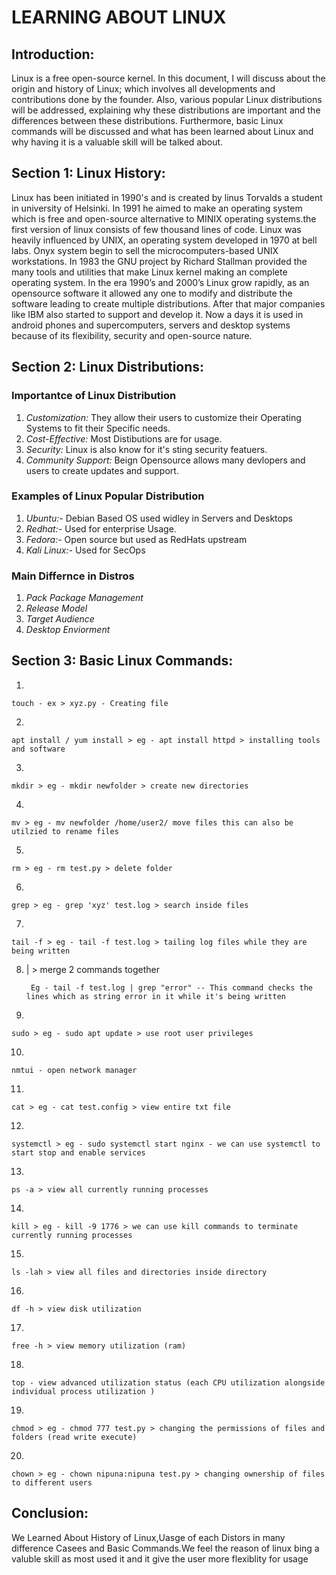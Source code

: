 # LEARNING ABOUT LINUX



## Introduction:

Linux is a free open-source kernel. In this document, I will discuss about the origin and history of Linux; which involves all developments and contributions done by the founder. Also, various popular Linux distributions will be addressed, explaining why these distributions are important and the differences between these distributions.
Furthermore, basic Linux commands will be discussed and what has been learned about Linux and why having it is a valuable skill will be talked about.

## Section 1: Linux History:

Linux has been initiated in 1990's and is created by linus Torvalds a student in university of Helsinki. In 1991 he aimed to make an operating system which is free and open-source alternative to MINIX operating systems.the first version of linux consists of few thousand lines of code. Linux was heavily influenced by UNIX, an operating system developed in 1970 at bell labs. Onyx system begin to sell the microcomputers-based UNIX workstations. In 1983 the GNU project by Richard Stallman provided the many tools and utilities that make Linux kernel making an complete operating system.
In the era 1990’s and 2000’s Linux grow rapidly, as an opensource software it allowed any one to modify and distribute the software leading to create multiple distributions. After that major companies like IBM also started to support and develop it.
Now a days it is used in android phones and supercomputers, servers and desktop systems because of its flexibility, security and open-source nature.

## Section 2: Linux Distributions:

### Importantce of Linux Distribution

1. *Customization:* They allow their users to customize their Operating Systems to fit their Specific needs.
2. *Cost-Effective:*  Most Distibutions are for usage.
3. *Security:* Linux is also know for it's sting security featuers.
4. *Community Support:* Beign Opensource allows many devlopers and users to create updates and support.

### Examples of Linux Popular Distribution

1. *Ubuntu:-* Debian Based OS used widley in Servers and Desktops
2. *Redhat:-* Used for enterprise Usage.
3. *Fedora:-* Open source but used as RedHats upstream
4. *Kali Linux:-* Used for SecOps

### Main Differnce in Distros

1. *Pack Package Management*
2. *Release Model*
3. *Target Audience*
4. *Desktop Enviorment*

## Section 3: Basic Linux Commands:
1. 
    
    touch - ex > xyz.py - Creating file
2.

    apt install / yum install > eg - apt install httpd > installing tools and software

3.

    mkdir > eg - mkdir newfolder > create new directories 

4. 

    mv > eg - mv newfolder /home/user2/ move files this can also be utilzied to rename files 

5. 


    rm > eg - rm test.py > delete folder 

6. 
    
    grep > eg - grep 'xyz' test.log > search inside files 

7. 
    
    tail -f > eg - tail -f test.log > tailing log files while they are being written 

8. | > merge 2 commands together 

        Eg - tail -f test.log | grep "error" -- This command checks the lines which as string error in it while it's being written 

9. 

    sudo > eg - sudo apt update > use root user privileges 

10. 

    nmtui - open network manager 

11. 
    
    cat > eg - cat test.config > view entire txt file 

12. 

    systemctl > eg - sudo systemctl start nginx - we can use systemctl to start stop and enable services

13. 

    ps -a > view all currently running processes 

14. 

    kill > eg - kill -9 1776 > we can use kill commands to terminate currently running processes 

15. 

    ls -lah > view all files and directories inside directory 

16. 

    df -h > view disk utilization
17. 

    free -h > view memory utilization (ram)
18. 


    top - view advanced utilization status (each CPU utilization alongside individual process utilization )
19. 


    chmod > eg - chmod 777 test.py > changing the permissions of files and folders (read write execute)
20. 

    chown > eg - chown nipuna:nipuna test.py > changing ownership of files to different users
## Conclusion:

We Learned About History of Linux,Uasge of each Distors in many difference Casees and Basic Commands.We feel the reason of linux bing a valuble skill as most used it and it give the user more flexiblity for usage